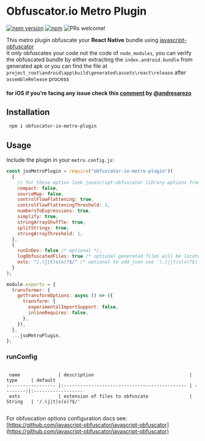 # Obfuscator.io Metro Plugin

[![npm version](https://img.shields.io/npm/v/obfuscator-io-metro-plugin.svg)](https://www.npmjs.com/package/obfuscator-io-metro-plugin)
[![npm](https://img.shields.io/npm/dt/obfuscator-io-metro-plugin)](https://www.npmjs.com/package/obfuscator-io-metro-plugin)
<img src="https://img.shields.io/badge/PRs-welcome-brightgreen.svg" alt="PRs welcome!" />

This metro plugin obfuscate your **React Native** bundle using [javascript-obfuscator](https://github.com/javascript-obfuscator/javascript-obfuscator) <br/>
It only obfuscates your code not the code of `node_modules`, you can verify the obfuscated bundle by either extracting the `index.android.bundle` from generated apk
or you can find the file at `project_root\android\app\build\generated\assets\react\release` after `assembleRelease` process

#### for iOS if you’re facing any issue check this [comment](https://github.com/whoami-shubham/obfuscator-io-metro-plugin/issues/2#issuecomment-932389379) by [@andresarezo](https://github.com/andresarezo)

## Installation

```bash
 npm i obfuscator-io-metro-plugin

```

## Usage

Include the plugin in your `metro.config.js`:

```js
const jsoMetroPlugin = require("obfuscator-io-metro-plugin")(
  {
    // for these option look javascript-obfuscator library options from  above url
    compact: false,
    sourceMap: false,
    controlFlowFlattening: true,
    controlFlowFlatteningThreshold: 1,
    numbersToExpressions: true,
    simplify: true,
    stringArrayShuffle: true,
    splitStrings: true,
    stringArrayThreshold: 1,
  },
  {
    runInDev: false /* optional */,
    logObfuscatedFiles: true /* optional generated files will be located at ./.jso */,
    exts: "/.(j|t)s(x)?$/" /* optional to add json use '(.(j|t)s(x)?$|.json$)' */,
  }
);

module.exports = {
  transformer: {
    getTransformOptions: async () => ({
      transform: {
        experimentalImportSupport: false,
        inlineRequires: false,
      },
    }),
  },
  ...jsoMetroPlugin,
};
```

### runConfig

```

 name              | description                                   | type     | default
:----------------- |:--------------------------------------------- | --------:|:------------------
 exts              | extension of files to obfuscate               | String   | '/.(j|t)s(x)?$/'


```

For obfuscation options configuration docs see: [https://github.com/javascript-obfuscator/javascript-obfuscator](https://github.com/javascript-obfuscator/javascript-obfuscator)
